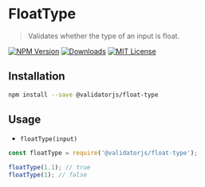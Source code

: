 # FloatType

> Validates whether the type of an input is float.

[![NPM Version](https://img.shields.io/npm/v/@validatorjs/float-type.svg)](https://www.npmjs.com/package/@validatorjs/float-type)
[![Downloads](https://img.shields.io/npm/dt/@validatorjs/float-type.svg)](https://www.npmjs.com/package/@validatorjs/float-type)
[![MIT License](https://img.shields.io/npm/l/@validatorjs/float-type.svg)](../../LICENSE)

## Installation

```bash
npm install --save @validatorjs/float-type
```

## Usage

- `floatType(input)`

```js
const floatType = require('@validatorjs/float-type');

floatType(1.1); // true
floatType(1); // false
```
